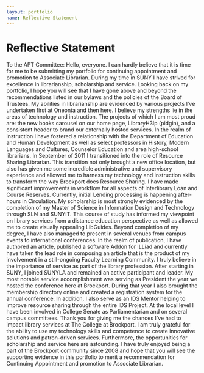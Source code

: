 ```yaml
---
layout: portfolio
name: Reflective Statement
---
```

# Reflective Statement
To the APT Committee:
Hello, everyone. I can hardly believe that it is time for me to be submitting my portfolio for continuing appointment and promotion to Associate Librarian. During my time in SUNY I have strived for excellence in librarianship, scholarship and service. Looking back on my portfolio, I hope you will see that I have gone above and beyond the recommendations listed in our bylaws and the policies of the Board of Trustees.
My abilities in librarianship are evidenced by various projects I’ve undertaken first at Oneonta and then here. I believe my strengths lie in the areas of technology and instruction. The projects of which I am most proud are: the new books carousel on our home page, LibraryH3lp (pidgin), and a consistent header to brand our externally hosted services. In the realm of instruction I have fostered a relationship with the Department of Education and Human Development as well as select professors in History, Modern Languages and Cultures, Counselor Education and area high-school librarians. In September of 2011 I transitioned into the role of Resource Sharing Librarian. This transition not only brought a new office location, but also has given me some incredible administrative and supervisory experience and allowed me to harness my technology and instruction skills to transform the way Brockport does Resource Sharing. I have made significant improvements in workflow for all aspects of Interlibrary Loan and Course Reserves. Currently, initial Lending processing is happening after-hours in Circulation.
My scholarship is most strongly evidenced by the completion of my Master of Science in Information Design and Technology through SLN and SUNYIT. This course of study has informed my viewpoint on library services from a distance education perspective as well as allowed me to create visually appealing LibGuides. Beyond completion of my degree, I have also managed to present in several venues from campus events to international conferences. In the realm of publication, I have authored an article, published a software Addon for ILLiad and currently have taken the lead role in composing an article that is the product of my involvement in a still-ongoing Faculty Learning Community.
I truly believe in the importance of service as part of the library profession. After starting in SUNY, I joined SUNYLA and remained an active participant and leader. My most notable service accomplishment was serving as President the year we hosted the conference here at Brockport. During that year I also brought the membership directory online and created a registration system for the annual conference. In addition, I also serve as an IDS Mentor helping to improve resource sharing through the entire IDS Project. At the local level I have been involved in College Senate as Parliamentarian and on several campus committees.
Thank you for giving me the chances I’ve had to impact library services at The College at Brockport. I am truly grateful for the ability to use my technology skills and competence to create innovative solutions and patron-driven services. Furthermore, the opportunities for scholarship and service here are astounding. I have truly enjoyed being a part of the Brockport community since 2008 and hope that you will see the supporting evidence in this portfolio to merit a recommendation for Continuing Appointment and promotion to Associate Librarian.